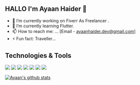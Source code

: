 ## HALLO I'm Ayaan Haider 👋

- 🔭 I’m currently working on Fiverr As Freelancer .
- 🌱 I’m currently learning Flutter.
- 📫 How to reach me: ... [Email - ayaanhaider.dev@gmail.com]
- ⚡ Fun fact: Traveller...

## Technologies & Tools

![](https://img.shields.io/badge/OS-MacOS-informational?style=flat&logo=apple&logoColor=white&color=ba000d)
![](https://img.shields.io/badge/Editor-VS_Code-informational?style=flat&logo=visual-studio-code&logoColor=white&color=ba000d)
![](https://img.shields.io/badge/Code-Dart-informational?style=flat&logo=dart&logoColor=white&color=ba000d)
![](https://img.shields.io/badge/Code-Flutter-informational?style=flat&logo=flutter&logoColor=white&color=ba000d)
![](https://img.shields.io/badge/Tools-Firebase-informational?style=flat&logo=firebase&logoColor=white&color=ba000d)
![](https://img.shields.io/badge/FreelanceProfile-Upwork-informational?style=flat&logo=upwork&logoColor=white&color=ba000d)
![](https://img.shields.io/badge/FreelanceProfile-Fiverr-informational?style=flat&logo=fiverr&logoColor=white&color=ba000d)


<a href="https://github.com/ayaanhaider-dev">
 <img align="center" src="https://github-readme-stats.vercel.app/api?username=ayaanhaider-dev&show_icons=true&theme=dark&line_height=27" alt="Ayaan's github stats"/>
</a>



</div>
